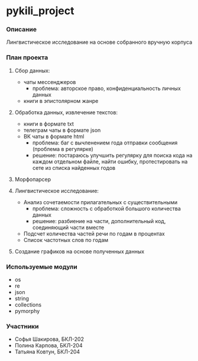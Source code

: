 # pykili_project

### Описание ###

Лингвистическое исследование на основе собранного вручную корпуса

### План проекта ###

1. Сбор данных: 
    - чаты мессенджеров 
        - проблема: авторское право, конфиденциальность личных данных
    - книги в эпистолярном жанре

2. Обработка данных, извлечение текстов:
    - книги в формате txt
    - телеграм чаты в формате json
    - ВК чаты в формате html
        - проблема: баг с вычленением года отправки сообщения (проблема в регулярке)
        - решение: постараюсь улучшить регулярку для поиска кода на каждом отдельном файле, найти ошибку, протестировать на сете из списка найденных годов

3. Морфопарсер
5. Лингвистическое исследование:
    - Анализ сочетаемости прилагательных с существительными
        - проблема: сложность с обработкой большого количества данных
        - решение: разбиение на части, дополнительный код, соединяющий части вместе
    - Подсчет количества частей речи по годам в процентах
    - Список частотных слов по годам
7. Создание графиков на основе полученных данных

### Используемые модули ###

- os
- re
- json
- string
- collections
- pymorphy

### Участники ###

- Софья Шакирова, БКЛ-202
- Полина Карпова, БКЛ-204
- Татьяна Ковтун, БКЛ-204
